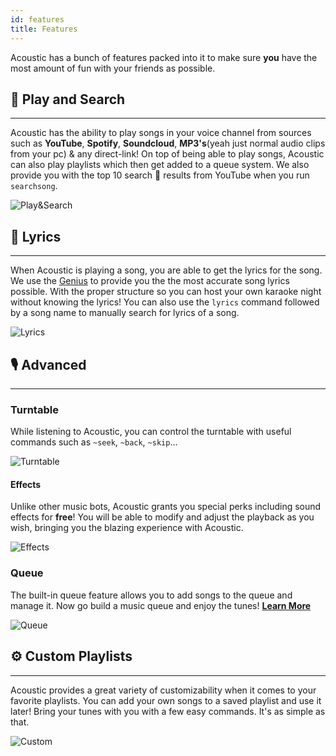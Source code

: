 ```yaml
---
id: features
title: Features
---
```


Acoustic has a bunch of features packed into it to make sure **you** have the most amount of fun with your friends as possible.

## 🔎 Play and Search
---
Acoustic has the ability to play songs in your voice channel from sources such as **YouTube**, **Spotify**, **Soundcloud**, **MP3's**(yeah just normal audio clips from your pc) & any direct-link! On top of being able to play songs, Acoustic can also play playlists which then get added to a queue system. We also provide you with the top 10 search 🔎 results from YouTube when you run `searchsong`.

![Play&Search](/img/docs/features/play.png)

## 📃 Lyrics
---
When Acoustic is playing a song, you are able to get the lyrics for the song. We use the [Genius](https://genius.com) to provide you the the most accurate song lyrics possible. With the proper structure so you can host your own karaoke night without knowing the lyrics! You can also use the `lyrics` command followed by a song name to manually search for lyrics of a song.

![Lyrics](/img/docs/features/lyrics.png)

## 🎙️ Advanced
---
### Turntable
While listening to Acoustic, you can control the turntable with useful commands such as `~seek`, `~back`, `~skip`...

![Turntable](/img/docs/features/player-feature.png)

#### Effects
Unlike other music bots, Acoustic grants you special perks including sound effects for **free**! You will be able to modify and adjust the playback as you wish, bringing you the blazing experience with Acoustic.

![Effects](/img/docs/features/filters.png)

### Queue
The built-in queue feature allows you to add songs to the queue and manage it. Now go build a music queue and enjoy the tunes! [**Learn More**](/queue)

![Queue](/img/docs/features/queue.png)

## ⚙️ Custom Playlists
---
Acoustic provides a great variety of customizability when it comes to your favorite playlists. You can add your own songs to a saved playlist and use it later! Bring your tunes with you with a few easy commands. It's as simple as that.

![Custom](/img/docs/features/custom-playlists.png)
